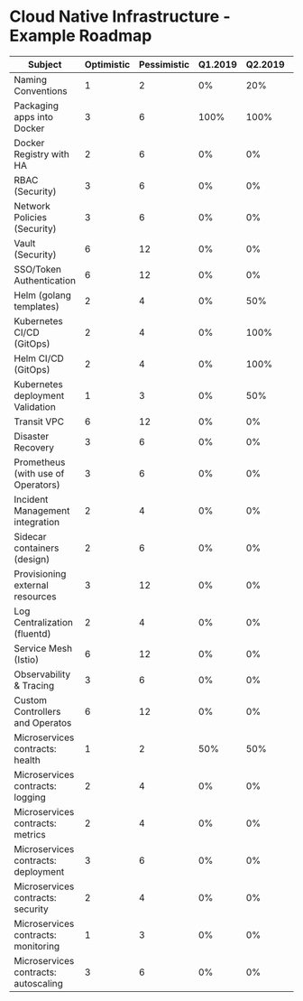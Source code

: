 # Cloud Native Infrastructure - Example Roadmap

| Subject                                    | Optimistic | Pessimistic | Q1.2019        | Q2.2019    | Q3.2019     | Q4.2019  |
| ------------------------------------------ | ---------- | ----------- | -------------- | ---------- | ----------- | -------- |
| Naming Conventions                         | 1          | 2           | 0%             | 20%        | TODO:50%    | TBD      |
| Packaging apps into Docker                 | 3          | 6           | 100%           | 100%       | 100%        | TBD      |
| Docker Registry with HA                    | 2          | 6           | 0%             | 0%         | 0%          | TBD      |
| RBAC (Security)                            | 3          | 6           | 0%             | 0%         | TODO:100%   | TBD      |
| Network Policies (Security)                | 3          | 6           | 0%             | 0%         | TODO:100%   | TBD      |
| Vault (Security)                           | 6          | 12          | 0%             | 0%         | TODO:50%    | TBD      |
| SSO/Token Authentication                   | 6          | 12          | 0%             | 0%         | 0%          | TBD      |
| Helm (golang templates)                    | 2          | 4           | 0%             | 50%        | 50%         | TBD      |
| Kubernetes CI/CD (GitOps)                  | 2          | 4           | 0%             | 100%       | 100%        | TBD      |
| Helm CI/CD (GitOps)                        | 2          | 4           | 0%             | 100%       | 100%        | TBD      |
| Kubernetes deployment Validation           | 1          | 3           | 0%             | 50%        | 50%         | TBD      |
| Transit VPC                                | 6          | 12          | 0%             | 0%         | 0%          | TBD      |
| Disaster Recovery                          | 3          | 6           | 0%             | 0%         | 0%          | TBD      |
| Prometheus (with use of Operators)         | 3          | 6           | 0%             | 0%         | TODO:100%   | TBD      |
| Incident Management integration            | 2          | 4           | 0%             | 0%         | 0%          | TBD      |
| Sidecar containers (design)                | 2          | 6           | 0%             | 0%         | 0%          | TBD      |
| Provisioning external resources            | 3          | 12          | 0%             | 0%         | 0%          | TBD      |
| Log Centralization (fluentd)               | 2          | 4           | 0%             | 0%         | TODO:100%   | TBD      |
| Service Mesh (Istio)                       | 6          | 12          | 0%             | 0%         | 0%          | TBD      |
| Observability & Tracing                    | 3          | 6           | 0%             | 0%         | 0%          | TBD      |
| Custom Controllers and Operatos            | 6          | 12          | 0%             | 0%         | 0%          | TBD      |
| Microservices contracts: health            | 1          | 2           | 50%            | 50%        | TODO:100%   | TBD      |
| Microservices contracts: logging           | 2          | 4           | 0%             | 0%         | 0%          | TBD      |
| Microservices contracts: metrics           | 2          | 4           | 0%             | 0%         | TODO:50%    | TBD      |
| Microservices contracts: deployment        | 3          | 6           | 0%             | 0%         | 0%          | TBD      |
| Microservices contracts: security          | 2          | 4           | 0%             | 0%         | 0%          | TBD      |
| Microservices contracts: monitoring        | 1          | 3           | 0%             | 0%         | 0%          | TBD      |
| Microservices contracts: autoscaling       | 3          | 6           | 0%             | 0%         | 0%          | TBD      |



